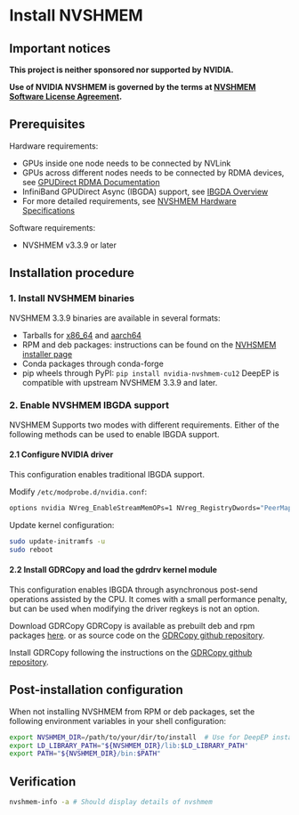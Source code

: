 # Install NVSHMEM

## Important notices

**This project is neither sponsored nor supported by NVIDIA.**

**Use of NVIDIA NVSHMEM is governed by the terms at [NVSHMEM Software License Agreement](https://docs.nvidia.com/nvshmem/api/sla.html).**

## Prerequisites

Hardware requirements:
   - GPUs inside one node needs to be connected by NVLink
   - GPUs across different nodes needs to be connected by RDMA devices, see [GPUDirect RDMA Documentation](https://docs.nvidia.com/cuda/gpudirect-rdma/)
   - InfiniBand GPUDirect Async (IBGDA) support, see [IBGDA Overview](https://developer.nvidia.com/blog/improving-network-performance-of-hpc-systems-using-nvidia-magnum-io-nvshmem-and-gpudirect-async/)
   - For more detailed requirements, see [NVSHMEM Hardware Specifications](https://docs.nvidia.com/nvshmem/release-notes-install-guide/install-guide/abstract.html#hardware-requirements)

Software requirements:
   - NVSHMEM v3.3.9 or later

## Installation procedure

### 1. Install NVSHMEM binaries

NVSHMEM 3.3.9 binaries are available in several formats:
   - Tarballs for  [x86_64](https://developer.download.nvidia.com/compute/nvshmem/redist/libnvshmem/linux-x86_64/libnvshmem-linux-x86_64-3.3.9_cuda12-archive.tar.xz) and [aarch64](https://developer.download.nvidia.com/compute/nvshmem/redist/libnvshmem/linux-sbsa/libnvshmem-linux-sbsa-3.3.9_cuda12-archive.tar.xz)
   - RPM and deb packages: instructions can be found on the [NVHSMEM installer page](https://developer.nvidia.com/nvshmem-downloads?target_os=Linux)
   - Conda packages through conda-forge
   - pip wheels through PyPI: `pip install nvidia-nvshmem-cu12`
DeepEP is compatible with upstream NVSHMEM 3.3.9 and later.


### 2. Enable NVSHMEM IBGDA support

NVSHMEM Supports two modes with different requirements. Either of the following methods can be used to enable IBGDA support.

#### 2.1 Configure NVIDIA driver

This configuration enables traditional IBGDA support.

Modify `/etc/modprobe.d/nvidia.conf`:

```bash
options nvidia NVreg_EnableStreamMemOPs=1 NVreg_RegistryDwords="PeerMappingOverride=1;"
```

Update kernel configuration:

```bash
sudo update-initramfs -u
sudo reboot
```

#### 2.2 Install GDRCopy and load the gdrdrv kernel module

This configuration enables IBGDA through asynchronous post-send operations assisted by the CPU.
It comes with a small performance penalty, but can be used when modifying the driver regkeys is not an option.

Download GDRCopy
GDRCopy is available as prebuilt deb and rpm packages [here](https://developer.download.nvidia.com/compute/redist/gdrcopy/). or as source code on the [GDRCopy github repository](https://github.com/NVIDIA/gdrcopy).

Install GDRCopy following the instructions on the [GDRCopy github repository](https://github.com/NVIDIA/gdrcopy?tab=readme-ov-file#build-and-installation).

## Post-installation configuration

When not installing NVSHMEM from RPM or deb packages, set the following environment variables in your shell configuration:

```bash
export NVSHMEM_DIR=/path/to/your/dir/to/install  # Use for DeepEP installation
export LD_LIBRARY_PATH="${NVSHMEM_DIR}/lib:$LD_LIBRARY_PATH"
export PATH="${NVSHMEM_DIR}/bin:$PATH"
```

## Verification

```bash
nvshmem-info -a # Should display details of nvshmem
```
